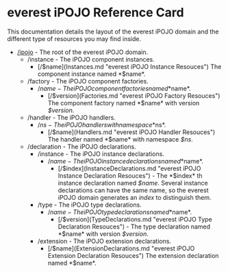 everest iPOJO Reference Card
============================

This documentation details the layout of the everest iPOJO domain and the different type of resources you may find inside.

- [/ipojo](Root.md "everest iPOJO domain") - The root of the everest iPOJO domain.
    - /instance - The iPOJO component instances.
        - [/$name](Instances.md "everest iPOJO Instance Resouces") The component instance named *$name*.
    - /factory - The iPOJO component factories.
        - /$name - The iPOJO component factories named *$name*.
            - [/$version](Factories.md "everest iPOJO Factory Resouces") The component factory named *$name* with version *$version*.
    - /handler - The iPOJO handlers.
        - /$ns - The iPOJO handlers with namespace *$ns*.
            - [/$name](Handlers.md "everest iPOJO Handler Resouces") The handler named *$name* with namespace *$ns*.
    - /declaration - The iPOJO declarations.
        - /instance - The iPOJO instance declarations.
            - /$name - The iPOJO instance declarations named *$name*.
                - [/$index](InstanceDeclarations.md "everest iPOJO Instance Declaration Resouces") - The *$index* th instance declaration named *$name*. Several instance declarations can have the same name, so the everest iPOJO domain generates an *index* to distinguish them.
        - /type - The iPOJO type declarations.
            - /$name - The iPOJO type declarations named *$name*.
                - [/$version](TypeDeclarations.md "everest iPOJO Type Declaration Resouces") - The type declaration named *$name* with version *$version*.
        - /extension - The iPOJO extension declarations.
            - [/$name](ExtensionDeclarations.md "everest iPOJO Extension Declaration Resouces") The extension declaration named *$name*.
